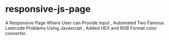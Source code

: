 # responsive-js-page

A Responsive Page Where User can Provide Input
, Automated Two Famous Leetcode Problems Using Javascript
, Added HEX and RGB Format color convertor.
